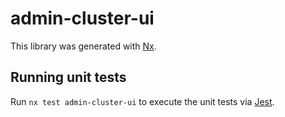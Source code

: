 # admin-cluster-ui

This library was generated with [Nx](https://nx.dev).

## Running unit tests

Run `nx test admin-cluster-ui` to execute the unit tests via [Jest](https://jestjs.io).
